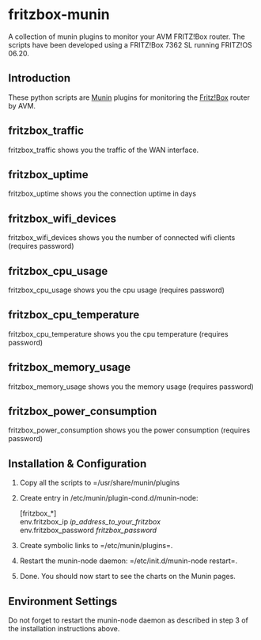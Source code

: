 # fritzbox-munin
A collection of munin plugins to monitor your AVM FRITZ!Box router. The scripts have been developed using a FRITZ!Box 7362 SL running FRITZ!OS 06.20.
 
## Introduction

   These python scripts are [Munin](http://munin-monitoring.org) plugins for monitoring the [Fritz!Box](http://avm.de/produkte/fritzbox/) router by AVM.

## fritzbox_traffic

  fritzbox\_traffic shows you the traffic of the WAN interface.
 
## fritzbox_uptime

  fritzbox\_uptime shows you the connection uptime in days
## fritzbox\_wifi\_devices

  fritzbox\_wifi\_devices shows you the number of connected wifi clients (requires password)

## fritzbox\_cpu\_usage

  fritzbox\_cpu\_usage shows you the cpu usage (requires password)

## fritzbox\_cpu\_temperature

  fritzbox\_cpu\_temperature shows you the cpu temperature (requires password)
  
## fritzbox\_memory\_usage

  fritzbox\_memory\_usage shows you the memory usage (requires password)

##  fritzbox\_power\_consumption

  fritzbox\_power\_consumption shows you the power consumption (requires password)
  

## Installation & Configuration 

1. Copy all the scripts to =/usr/share/munin/plugins
   
2. Create entry in /etc/munin/plugin-cond.d/munin-node:  
    
    [fritzbox_\*]  
    env.fritzbox\_ip *ip_address_to_your_fritzbox*  
    env.fritzbox\_password *fritzbox_password*  

3. Create symbolic links to =/etc/munin/plugins=.

4. Restart the munin-node daemon: =/etc/init.d/munin-node restart=.

5. Done. You should now start to see the charts on the
      Munin pages.

## Environment Settings
   Do not forget to restart the munin-node daemon as described in step
   3 of the installation instructions above.

